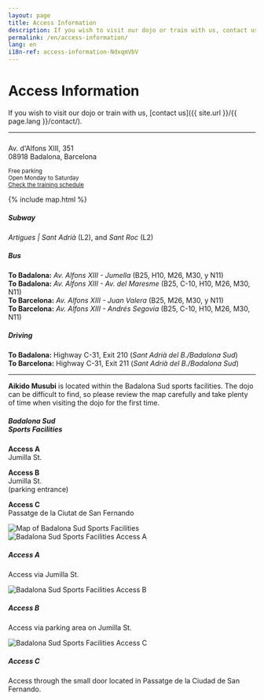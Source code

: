 ```yaml
---
layout: page
title: Access Information
description: If you wish to visit our dojo or train with us, contact us.
permalink: /en/access-information/
lang: en
i18n-ref: access-information-NdxqmVbV
---
```


# Access Information

If you wish to visit our dojo or train with us, [contact us]({{ site.url }}/{{ page.lang }}/contact/).

<hr>

<div class="card mb-3">
  <div class="row no-gutters">
    <div class="col-lg-4">
      <div class="card-body">
        <h5 class="card-title" style="background-image: url('{{ site.url }}/images/logo-bg-white.png');"><!-- Aikido Musubi --></h5>
        <p class="card-text">
          Av. d'Alfons XIII, 351<br>
          08918 Badalona, Barcelona
        </p>
        <p class="card-text">
          <small class="text-muted">
            Free parking<br>
            Open Monday to Saturday<br>
            <a href="{{ site.url }}/{{ page.lang }}/training-schedule/">Check the training schedule</a>
          </small>
        </p>
      </div>
    </div>
    <div class="col-lg-8">
      <div class="map">
        {% include map.html %}
      </div>
    </div>
  </div>
</div>

<div class="media">
  <i class="fas fa-subway"></i>
  <div class="media-body">
    <h5 class="mt-0">Subway</h5>
    <p><i>Artigues | Sant Adrià</i> (L2), and <i>Sant Roc</i> (L2)</p>
  </div>
</div>

<div class="media">
  <i class="fas fa-bus"></i>
  <div class="media-body">
    <h5 class="mt-0">Bus</h5>
    <p>
      <b>To Badalona:</b> <i>Av. Alfons XIII - Jumella</i> (B25, H10, M26, M30, y N11)<br>
      <b>To Badalona:</b> <i>Av. Alfons XIII - Av. del Maresme</i> (B25, C-10, H10, M26, M30, N11)<br>
      <b>To Barcelona:</b> <i>Av. Alfons XIII - Juan Valera</i> (B25, M26, M30, y N11)<br>
      <b>To Barcelona:</b> <i>Av. Alfons XIII - Andrés Segovia</i> (B25, C-10, H10, M26, M30, N11)
    </p>
  </div>
</div>

<div class="media">
  <i class="fas fa-car"></i>
  <div class="media-body">
    <h5 class="mt-0">Driving</h5>
    <p>
      <b>To Badalona:</b> Highway C-31, Exit 210 (<i>Sant Adrià del B./Badalona Sud</i>)<br>
      <b>To Barcelona:</b> Highway C-31, Exit 211 (<i>Sant Adrià del B./Badalona Sud</i>)
    </p>
  </div>
</div>

<hr>

__Aikido Musubi__ is located within the Badalona Sud sports facilities. The dojo can be difficult to find, so please review the map carefully and take plenty of time when visiting the dojo for the first time.

<div class="card mb-3">
  <div class="row no-gutters">
    <div class="col-lg-4">
      <div class="card-body">
        <h5 class="card-title">Badalona Sud<br>Sports Facilities</h5>
        <p class="card-text">
          <b>Access <span>A</span></b><br>
          Jumilla St.
        </p>
        <p class="card-text">
          <b>Access <span>B</span></b><br>
          Jumilla St. <br>(parking entrance)
        </p>
        <p class="card-text">
          <b>Access <span>C</span></b><br>
          Passatge de la Ciutat de San Fernando
        </p>
      </div>
    </div>
    <div class="col-lg-8">
      <img src="{{ site.url }}/images/access-information-NdxqmVbV-{{ page.lang }}.jpg" alt="Map of Badalona Sud Sports Facilities">
    </div>
  </div>
</div>

<div class="card-group">
  <div class="card">
    <img src="{{ site.url }}/images/access-information-NdxqmVbV-a.jpg" class="card-img-top" alt="Badalona Sud Sports Facilities Access A">
    <div class="card-body">
      <h5 class="card-title">Access <span>A</span></h5>
      <p class="card-text">Access via Jumilla St.</p>
    </div>
  </div>
  <div class="card">
    <img src="{{ site.url }}/images/access-information-NdxqmVbV-b.jpg" class="card-img-top" alt="Badalona Sud Sports Facilities Access B">
    <div class="card-body">
      <h5 class="card-title">Access <span>B</span></h5>
      <p class="card-text">Access via parking area on Jumilla St.</p>
    </div>
  </div>
  <div class="card">
    <img src="{{ site.url }}/images/access-information-NdxqmVbV-c.jpg" class="card-img-top" alt="Badalona Sud Sports Facilities Access C">
    <div class="card-body">
      <h5 class="card-title">Access <span>C</span></h5>
      <p class="card-text">Access through the small door located in Passatge de la Ciudad de San Fernando.</p>
    </div>
  </div>
</div>
